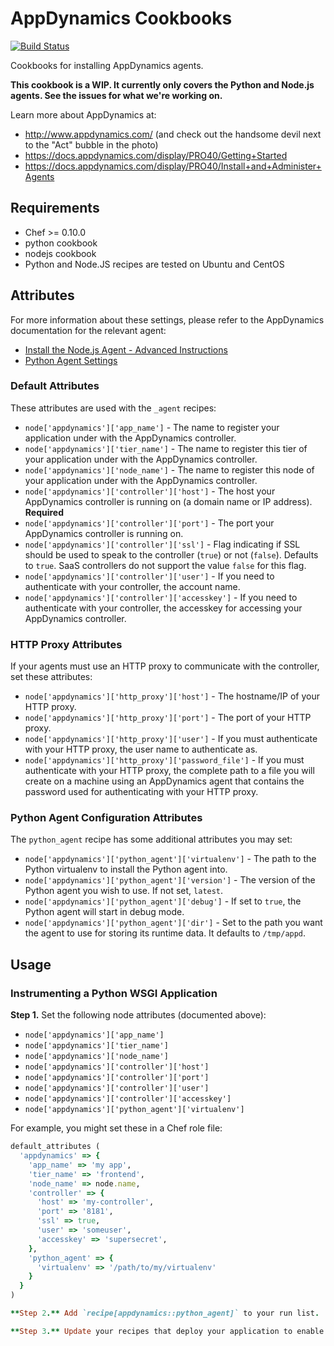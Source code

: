 # AppDynamics Cookbooks

[![Build Status](https://travis-ci.org/Appdynamics/appdynamics-cookbooks.svg?branch=master)](https://travis-ci.org/Appdynamics/appdynamics-cookbooks)

Cookbooks for installing AppDynamics agents.

**This cookbook is a WIP. It currently only covers the Python and Node.js agents. See the issues for what we're working on.**

Learn more about AppDynamics at:

* http://www.appdynamics.com/ (and check out the handsome devil next to the "Act" bubble in the photo)
* https://docs.appdynamics.com/display/PRO40/Getting+Started
* https://docs.appdynamics.com/display/PRO40/Install+and+Administer+Agents

## Requirements

* Chef >= 0.10.0
* python cookbook
* nodejs cookbook
* Python and Node.JS recipes are tested on Ubuntu and CentOS

## Attributes

For more information about these settings, please refer to the AppDynamics documentation for the relevant agent:

* [Install the Node.js Agent - Advanced Instructions](https://docs.appdynamics.com/display/PRO40/Install+the+Node.js+Agent#InstalltheNode.jsAgent-AdvancedInstructions)
* [Python Agent Settings](https://docs.appdynamics.com/display/PRO40/Python+Agent+Settings+-+Beta)

### Default Attributes

These attributes are used with the `_agent` recipes:

* `node['appdynamics']['app_name']` - The name to register your application under with the AppDynamics controller.
* `node['appdynamics']['tier_name']` - The name to register this tier of your application under with the AppDynamics controller.
* `node['appdynamics']['node_name']` - The name to register this node of your application under with the AppDynamics controller.
* `node['appdynamics']['controller']['host']` - The host your AppDynamics controller is running on (a domain name or IP address). **Required**
* `node['appdynamics']['controller']['port']` - The port your AppDynamics controller is running on.
* `node['appdynamics']['controller']['ssl']` - Flag indicating if SSL should be used to speak to the controller (`true`) or not (`false`). Defaults to `true`. SaaS controllers do not support the value `false` for this flag.
* `node['appdynamics']['controller']['user']` - If you need to authenticate with your controller, the account name.
* `node['appdynamics']['controller']['accesskey']` - If you need to authenticate with your controller, the accesskey for accessing your AppDynamics controller.

### HTTP Proxy Attributes

If your agents must use an HTTP proxy to communicate with the controller, set these attributes:

* `node['appdynamics']['http_proxy']['host']` - The hostname/IP of your HTTP proxy.
* `node['appdynamics']['http_proxy']['port']` - The port of your HTTP proxy.
* `node['appdynamics']['http_proxy']['user']` - If you must authenticate with your HTTP proxy, the user name to authenticate as.
* `node['appdynamics']['http_proxy']['password_file']` - If you must authenticate with your HTTP proxy, the complete path to a file you will create on a machine using an AppDynamics agent that contains the password used for authenticating with your HTTP proxy.

### Python Agent Configuration Attributes

The `python_agent` recipe has some additional attributes you may set:

* `node['appdynamics']['python_agent']['virtualenv']` - The path to the Python virtualenv to install the Python agent into.
* `node['appdynamics']['python_agent']['version']` - The version of the Python agent you wish to use. If not set, `latest`.
* `node['appdynamics']['python_agent']['debug']` - If set to `true`, the Python agent will start in debug mode.
* `node['appdynamics']['python_agent']['dir']` - Set to the path you want the agent to use for storing its runtime data. It defaults to `/tmp/appd`.

## Usage

### Instrumenting a Python WSGI Application

**Step 1.** Set the following node attributes (documented above):

* `node['appdynamics']['app_name']`
* `node['appdynamics']['tier_name']`
* `node['appdynamics']['node_name']`
* `node['appdynamics']['controller']['host']`
* `node['appdynamics']['controller']['port']`
* `node['appdynamics']['controller']['user']`
* `node['appdynamics']['controller']['accesskey']`
* `node['appdynamics']['python_agent']['virtualenv']`

For example, you might set these in a Chef role file:

```ruby
default_attributes (
  'appdynamics' => {
    'app_name' => 'my app',
    'tier_name' => 'frontend',
    'node_name' => node.name,
    'controller' => {
      'host' => 'my-controller',
      'port' => '8181',
      'ssl' => true,
      'user' => 'someuser',
      'accesskey' => 'supersecret',
    },
    'python_agent' => {
      'virtualenv' => '/path/to/my/virtualenv'
    }
  }
)

**Step 2.** Add `recipe[appdynamics::python_agent]` to your run list.

**Step 3.** Update your recipes that deploy your application to enable the Python agent in your application. See [Instrument Python Applications](https://docs.appdynamics.com/display/PRO40/Instrument+Python+Applications+-+Beta#InstrumentPythonApplications-Beta-InstrumenttheApplication).
